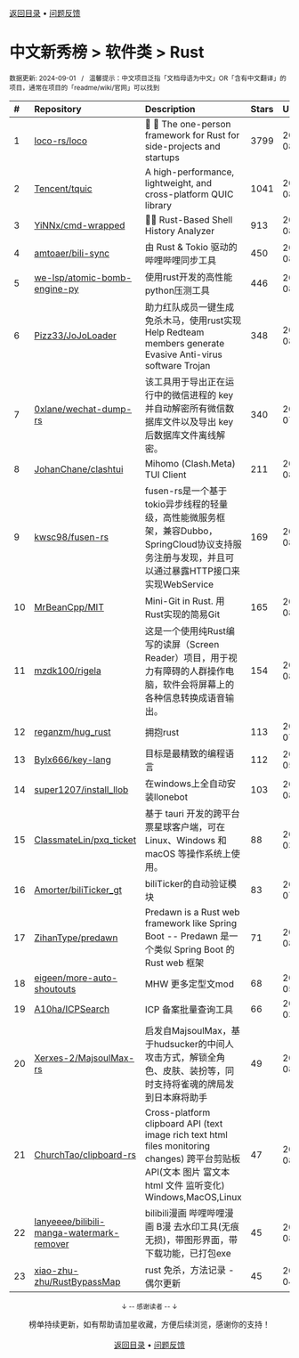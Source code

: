 <a href="https://gitee.com/GrowingGit/GitHub-Chinese-Top-Charts#github中文排行榜">返回目录</a> • <a href="/content/docs/feedback.md">问题反馈</a>

# 中文新秀榜 > 软件类 > Rust
<sub>数据更新: 2024-09-01&nbsp;&nbsp;&nbsp;/&nbsp;&nbsp;&nbsp;温馨提示：中文项目泛指「文档母语为中文」OR「含有中文翻译」的项目，通常在项目的「readme/wiki/官网」可以找到</sub>

|#|Repository|Description|Stars|Updated|Created|
|:-|:-|:-|:-|:-|:-|
|1|[loco-rs/loco](https://github.com/loco-rs/loco)|🚂 🦀 The one-person framework for Rust for side-projects and startups|3799|2024-08-30|2023-11-07|
|2|[Tencent/tquic](https://github.com/Tencent/tquic)|A high-performance, lightweight, and cross-platform QUIC library|1041|2024-08-27|2023-10-26|
|3|[YiNNx/cmd-wrapped](https://github.com/YiNNx/cmd-wrapped)|👩‍💻 Rust-Based Shell History Analyzer|913|2024-08-31|2023-12-29|
|4|[amtoaer/bili-sync](https://github.com/amtoaer/bili-sync)|由 Rust & Tokio 驱动的哔哩哔哩同步工具|450|2024-08-08|2023-11-20|
|5|[we-lsp/atomic-bomb-engine-py](https://github.com/we-lsp/atomic-bomb-engine-py)|使用rust开发的高性能python压测工具|446|2024-08-20|2024-03-07|
|6|[Pizz33/JoJoLoader](https://github.com/Pizz33/JoJoLoader)|助力红队成员一键生成免杀木马，使用rust实现   Help Redteam members generate Evasive Anti-virus software Trojan|348|2024-08-07|2024-07-01|
|7|[0xlane/wechat-dump-rs](https://github.com/0xlane/wechat-dump-rs)|该工具用于导出正在运行中的微信进程的 key 并自动解密所有微信数据库文件以及导出 key 后数据库文件离线解密。|340|2024-07-22|2023-09-19|
|8|[JohanChane/clashtui](https://github.com/JohanChane/clashtui)|Mihomo (Clash.Meta) TUI Client|211|2024-08-30|2023-11-18|
|9|[kwsc98/fusen-rs](https://github.com/kwsc98/fusen-rs)|fusen-rs是一个基于tokio异步线程的轻量级，高性能微服务框架，兼容Dubbo，SpringCloud协议支持服务注册与发现，并且可以通过暴露HTTP接口来实现WebService|169|2024-08-25|2023-10-08|
|10|[MrBeanCpp/MIT](https://github.com/MrBeanCpp/MIT)|Mini-Git in Rust. 用Rust实现的简易Git|165|2024-08-03|2023-12-12|
|11|[mzdk100/rigela](https://github.com/mzdk100/rigela)|这是一个使用纯Rust编写的读屏（Screen Reader）项目，用于视力有障碍的人群操作电脑，软件会将屏幕上的各种信息转换成语音输出。|154|2024-08-28|2024-01-15|
|12|[reganzm/hug_rust](https://github.com/reganzm/hug_rust)|拥抱rust|113|2024-07-17|2024-03-06|
|13|[Bylx666/key-lang](https://github.com/Bylx666/key-lang)|目标是最精致的编程语言|112|2024-05-07|2023-12-26|
|14|[super1207/install_llob](https://github.com/super1207/install_llob)|在windows上全自动安装llonebot|103|2024-08-23|2024-03-26|
|15|[ClassmateLin/pxq_ticket](https://github.com/ClassmateLin/pxq_ticket)|基于 tauri 开发的跨平台票星球客户端，可在 Linux、Windows 和 macOS 等操作系统上使用。|88|2024-03-15|2024-02-23|
|16|[Amorter/biliTicker_gt](https://github.com/Amorter/biliTicker_gt)|biliTicker的自动验证模块|83|2024-07-09|2024-06-08|
|17|[ZihanType/predawn](https://github.com/ZihanType/predawn)|Predawn is a Rust web framework like Spring Boot -- Predawn 是一个类似 Spring Boot 的 Rust web 框架|71|2024-08-10|2024-03-05|
|18|[eigeen/more-auto-shoutouts](https://github.com/eigeen/more-auto-shoutouts)|MHW 更多定型文mod|68|2024-05-13|2024-03-20|
|19|[A10ha/ICPSearch](https://github.com/A10ha/ICPSearch)|ICP 备案批量查询工具|66|2024-03-12|2023-10-18|
|20|[Xerxes-2/MajsoulMax-rs](https://github.com/Xerxes-2/MajsoulMax-rs)|启发自MajsoulMax，基于hudsucker的中间人攻击方式，解锁全角色、皮肤、装扮等，同时支持将雀魂的牌局发到日本麻将助手|49|2024-08-26|2024-04-18|
|21|[ChurchTao/clipboard-rs](https://github.com/ChurchTao/clipboard-rs)|Cross-platform clipboard API (text   image   rich text   html   files   monitoring changes)   跨平台剪贴板 API(文本 图片 富文本 html 文件 监听变化) Windows,MacOS,Linux|47|2024-08-25|2024-01-25|
|22|[lanyeeee/bilibili-manga-watermark-remover](https://github.com/lanyeeee/bilibili-manga-watermark-remover)|bilibili漫画 哔哩哔哩漫画 B漫 去水印工具(无痕 无损)，带图形界面，带下载功能，已打包exe|45|2024-08-30|2024-06-28|
|23|[xiao-zhu-zhu/RustBypassMap](https://github.com/xiao-zhu-zhu/RustBypassMap)|rust 免杀，方法记录 - 偶尔更新|45|2024-04-25|2024-04-22|

<div align="center">
    <p><sub>↓ -- 感谢读者 -- ↓</sub></p>
    榜单持续更新，如有帮助请加星收藏，方便后续浏览，感谢你的支持！
</div>

<br/>

<div align="center"><a href="https://gitee.com/GrowingGit/GitHub-Chinese-Top-Charts#github中文排行榜">返回目录</a> • <a href="/content/docs/feedback.md">问题反馈</a></div>
